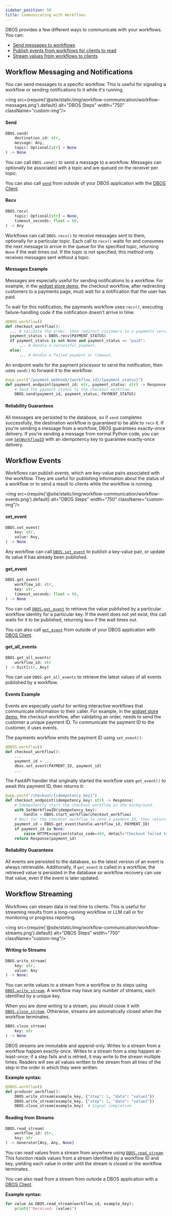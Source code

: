 ```yaml
---
sidebar_position: 50
title: Communicating with Workflows
---
```


DBOS provides a few different ways to communicate with your workflows.
You can:

- [Send messages to workflows](#workflow-messaging-and-notifications)
- [Publish events from workflows for clients to read](#workflow-events)
- [Stream values from workflows to clients](#workflow-streaming)


## Workflow Messaging and Notifications
You can send messages to a specific workflow.
This is useful for signaling a workflow or sending notifications to it while it's running.

<img src={require('@site/static/img/workflow-communication/workflow-messages.png').default} alt="DBOS Steps" width="750" className="custom-img"/>

#### Send

```python
DBOS.send(
    destination_id: str,
    message: Any,
    topic: Optional[str] = None
) -> None
```

You can call `DBOS.send()` to send a message to a workflow.
Messages can optionally be associated with a topic and are queued on the receiver per topic.

You can also call [`send`](../reference/client.md#send) from outside of your DBOS application with the [DBOS Client](../reference/client.md).

#### Recv

```python
DBOS.recv(
    topic: Optional[str] = None,
    timeout_seconds: float = 60,
) -> Any
```

Workflows can call `DBOS.recv()` to receive messages sent to them, optionally for a particular topic.
Each call to `recv()` waits for and consumes the next message to arrive in the queue for the specified topic, returning `None` if the wait times out.
If the topic is not specified, this method only receives messages sent without a topic.

#### Messages Example

Messages are especially useful for sending notifications to a workflow.
For example, in the [widget store demo](../examples/widget-store.md), the checkout workflow, after redirecting customers to a payments page, must wait for a notification that the user has paid.

To wait for this notification, the payments workflow uses `recv()`, executing failure-handling code if the notification doesn't arrive in time:

```python
@DBOS.workflow()
def checkout_workflow():
  ... # Validate the order, then redirect customers to a payments service.
  payment_status = DBOS.recv(PAYMENT_STATUS)
  if payment_status is not None and payment_status == "paid":
      ... # Handle a successful payment.
  else:
      ... # Handle a failed payment or timeout.
```

An endpoint waits for the payment processor to send the notification, then uses `send()` to forward it to the workflow:

```python
@app.post("/payment_webhook/{workflow_id}/{payment_status}")
def payment_endpoint(payment_id: str, payment_status: str) -> Response:
    # Send the payment status to the checkout workflow.
    DBOS.send(payment_id, payment_status, PAYMENT_STATUS)
```

#### Reliability Guarantees

All messages are persisted to the database, so if `send` completes successfully, the destination workflow is guaranteed to be able to `recv` it.
If you're sending a message from a workflow, DBOS guarantees exactly-once delivery.
If you're sending a message from normal Python code, you can use [`SetWorkflowID`](../reference/contexts.md#setworkflowid) with an idempotency key to guarantee exactly-once delivery.

## Workflow Events

Workflows can publish _events_, which are key-value pairs associated with the workflow.
They are useful for publishing information about the status of a workflow or to send a result to clients while the workflow is running.

<img src={require('@site/static/img/workflow-communication/workflow-events.png').default} alt="DBOS Steps" width="750" className="custom-img"/>

#### set_event

```python
DBOS.set_event(
    key: str,
    value: Any,
) -> None
```

Any workflow can call [`DBOS.set_event`](../reference/contexts.md#set_event) to publish a key-value pair, or update its value if has already been published.
#### get_event

```python
DBOS.get_event(
    workflow_id: str,
    key: str,
    timeout_seconds: float = 60,
) -> None
```

You can call [`DBOS.get_event`](../reference/contexts.md#get_event) to retrieve the value published by a particular workflow identity for a particular key.
If the event does not yet exist, this call waits for it to be published, returning `None` if the wait times out.

You can also call [`get_event`](../reference/client.md#get_event) from outside of your DBOS application with [DBOS Client](../reference/client.md).

#### get_all_events

```python
DBOS.get_all_events(
    workflow_id: str
) -> Dict[str, Any]
```

You can use `DBOS.get_all_events` to retrieve the latest values of all events published by a workflow.

#### Events Example

Events are especially useful for writing interactive workflows that communicate information to their caller.
For example, in the [widget store demo](../examples/widget-store.md), the checkout workflow, after validating an order, needs to send the customer a unique payment ID.
To communicate the payment ID to the customer, it uses events.

The payments workflow emits the payment ID using `set_event()`:

```python
@DBOS.workflow()
def checkout_workflow():
    ...
    payment_id = ...
    dbos.set_event(PAYMENT_ID, payment_id)
    ...
```

The FastAPI handler that originally started the workflow uses `get_event()` to await this payment ID, then returns it:

```python
@app.post("/checkout/{idempotency_key}")
def checkout_endpoint(idempotency_key: str) -> Response:
    # Idempotently start the checkout workflow in the background.
    with SetWorkflowID(idempotency_key):
        handle = DBOS.start_workflow(checkout_workflow)
    # Wait for the checkout workflow to send a payment ID, then return it.
    payment_id = DBOS.get_event(handle.workflow_id, PAYMENT_ID)
    if payment_id is None:
        raise HTTPException(status_code=404, detail="Checkout failed to start")
    return Response(payment_id)
```

#### Reliability Guarantees

All events are persisted to the database, so the latest version of an event is always retrievable.
Additionally, if `get_event` is called in a workflow, the retrieved value is persisted in the database so workflow recovery can use that value, even if the event is later updated.

## Workflow Streaming

Workflows can stream data in real time to clients.
This is useful for streaming results from a long-running workflow or LLM call or for monitoring or progress reporting.

<img src={require('@site/static/img/workflow-communication/workflow-streams.png').default} alt="DBOS Steps" width="750" className="custom-img"/>

#### Writing to Streams

```python
DBOS.write_stream(
    key: str, 
    value: Any
) -> None:
```

You can write values to a stream from a workflow or its steps using [`DBOS.write_stream`](../reference/contexts.md#write_stream).
A workflow may have any number of streams, each identified by a unique key.

When you are done writing to a stream, you should close it with [`DBOS.close_stream`](../reference/contexts.md#close_stream).
Otherwise, streams are automatically closed when the workflow terminates.

```python
DBOS.close_stream(
    key: str
) -> None
```

DBOS streams are immutable and append-only.
Writes to a stream from a workflow happen exactly-once.
Writes to a stream from a step happen at-least-once; if a step fails and is retried, it may write to the stream multiple times.
Readers will see all values written to the stream from all tries of the step in the order in which they were written.

**Example syntax:**

```python
@DBOS.workflow()
def producer_workflow():
    DBOS.write_stream(example_key, {"step": 1, "data": "value1"})
    DBOS.write_stream(example_key, {"step": 2, "data": "value2"})
    DBOS.close_stream(example_key)  # Signal completion
```

#### Reading from Streams

```python
DBOS.read_stream(
    workflow_id: str,
    key: str
) -> Generator[Any, Any, None]
```

You can read values from a stream from anywhere using [`DBOS.read_stream`](../reference/contexts.md#read_stream).
This function reads values from a stream identified by a workflow ID and key, yielding each value in order until the stream is closed or the workflow terminates.

You can also read from a stream from outside a DBOS application with a [DBOS Client](../reference/client.md#read_stream).

**Example syntax:**

```python
for value in DBOS.read_stream(workflow_id, example_key):
    print(f"Received: {value}")
```